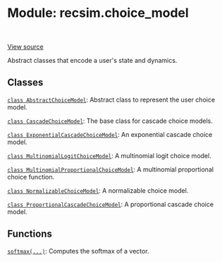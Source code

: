 <div itemscope itemtype="http://developers.google.com/ReferenceObject">
<meta itemprop="name" content="recsim.choice_model" />
<meta itemprop="path" content="Stable" />
</div>

# Module: recsim.choice_model

<table class="tfo-notebook-buttons tfo-api" align="left">
</table>

<a target="_blank" href="https://github.com/google-research/recsim/choice_model.py">View
source</a>

Abstract classes that encode a user's state and dynamics.

<!-- Placeholder for "Used in" -->

## Classes

[`class AbstractChoiceModel`](../recsim/choice_model/AbstractChoiceModel.md):
Abstract class to represent the user choice model.

[`class CascadeChoiceModel`](../recsim/choice_model/CascadeChoiceModel.md): The
base class for cascade choice models.

[`class ExponentialCascadeChoiceModel`](../recsim/choice_model/ExponentialCascadeChoiceModel.md):
An exponential cascade choice model.

[`class MultinomialLogitChoiceModel`](../recsim/choice_model/MultinomialLogitChoiceModel.md):
A multinomial logit choice model.

[`class MultinomialProportionalChoiceModel`](../recsim/choice_model/MultinomialProportionalChoiceModel.md):
A multinomial proportional choice function.

[`class NormalizableChoiceModel`](../recsim/choice_model/NormalizableChoiceModel.md):
A normalizable choice model.

[`class ProportionalCascadeChoiceModel`](../recsim/choice_model/ProportionalCascadeChoiceModel.md):
A proportional cascade choice model.

## Functions

[`softmax(...)`](../recsim/choice_model/softmax.md): Computes the softmax of a
vector.
